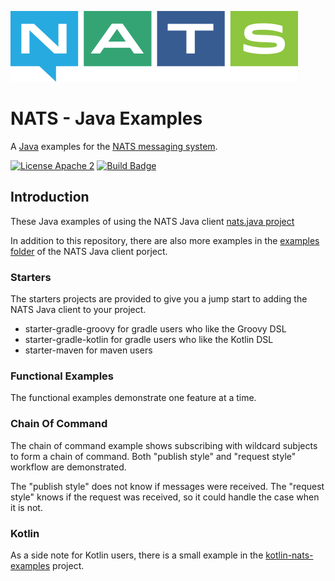 ![NATS](images/large-logo.png)

# NATS - Java Examples

A [Java](http://java.com) examples for the [NATS messaging system](https://nats.io).

[![License Apache 2](https://img.shields.io/badge/License-Apache2-blue.svg)](https://www.apache.org/licenses/LICENSE-2.0)
[![Build Badge](https://github.com/nats-io/java-nats-examples/actions/workflows/build.yml/badge.svg)](https://github.com/nats-io/java-nats-examples/actions/workflows/build.yml)


## Introduction

These Java examples of using the NATS Java client [nats.java project](https://github.com/nats-io/nats.java)

In addition to this repository, there are also more examples in the [examples folder](https://github.com/nats-io/nats.java/tree/main/src/examples) of the NATS Java client porject.

### Starters

The starters projects are provided to give you a jump start to adding the NATS Java client to your project.

* starter-gradle-groovy for gradle users who like the Groovy DSL
* starter-gradle-kotlin for gradle users who like the Kotlin DSL
* starter-maven for maven users

### Functional Examples

The functional examples demonstrate one feature at a time.

### Chain Of Command

The chain of command example shows subscribing with wildcard subjects to form a chain of command.
Both "publish style" and "request style" workflow are demonstrated. 

The "publish style" does not know if messages were received. 
The "request style" knows if the request was received, so it could handle the case when it is not.

### Kotlin

As a side note for Kotlin users, there is a small example in the [kotlin-nats-examples](https://github.com/nats-io/kotlin-nats-examples) project.